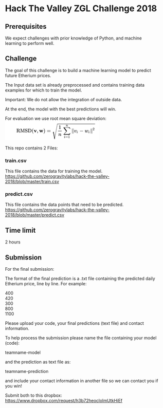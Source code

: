 # Hack The Valley ZGL Challenge 2018
## Prerequisites

We expect challenges with prior knowledge of Python, and machine learning to perform well.
## Challenge

The goal of this challenge is to build a machine learning model to predict future Etherium prices.

The Input data set is already preprocessed and contains training data examples for which to train the model.

Important: We do not allow the integration of outside data.

At the end, the model with the best predictions will win.

For evaluation we use root mean square deviation:
![alt text](rmsd.png)


This repo contains 2 Files:
### train.csv

This file contains the data for training the model.
https://github.com/zerogravitylabs/hack-the-valley-2018/blob/master/train.csv

### predict.csv

This file contains the data points that need to be predicted.
https://github.com/zerogravitylabs/hack-the-valley-2018/blob/master/predict.csv

## Time limit

2 hours
## Submission
For the final submission:

The format of the final prediction is a .txt file containing the predicted daily Etherium price, line by line. For example:

400<br/>
420<br/> 
300<br/> 
800<br/>
1100<br/>

Please upload your code, your final predictions (text file) and contact information.

To help process the submission please name the file containing your model (code):

teamname-model

and the prediction as text file as:

teamname-prediction

and include your contact information in another file so we can contact you if you win!

Submit both to this dropbox: https://www.dropbox.com/request/h3b72heocloImUtkHiEf
